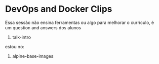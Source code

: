# DevOps and Docker Clips

Essa sessão não ensina ferramentas ou
algo para melhorar o currículo,
é um question and answers dos alunos


1. talk-intro


estou no:
1. alpine-base-images

